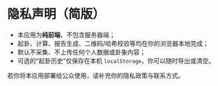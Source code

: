 # 隐私声明（简版）

- 本应用为**纯前端**，不包含服务器端；
- 起卦、计算、报告生成、二维码/哈希校验等均在你的浏览器本地完成；
- 默认不采集、不上传任何个人数据或卦象内容；
- 可选的“起卦历史”仅保存在本机 `localStorage`，你可以随时导出或清空。

若你将本应用部署给公众使用，请补充你的隐私政策与联系方式。
